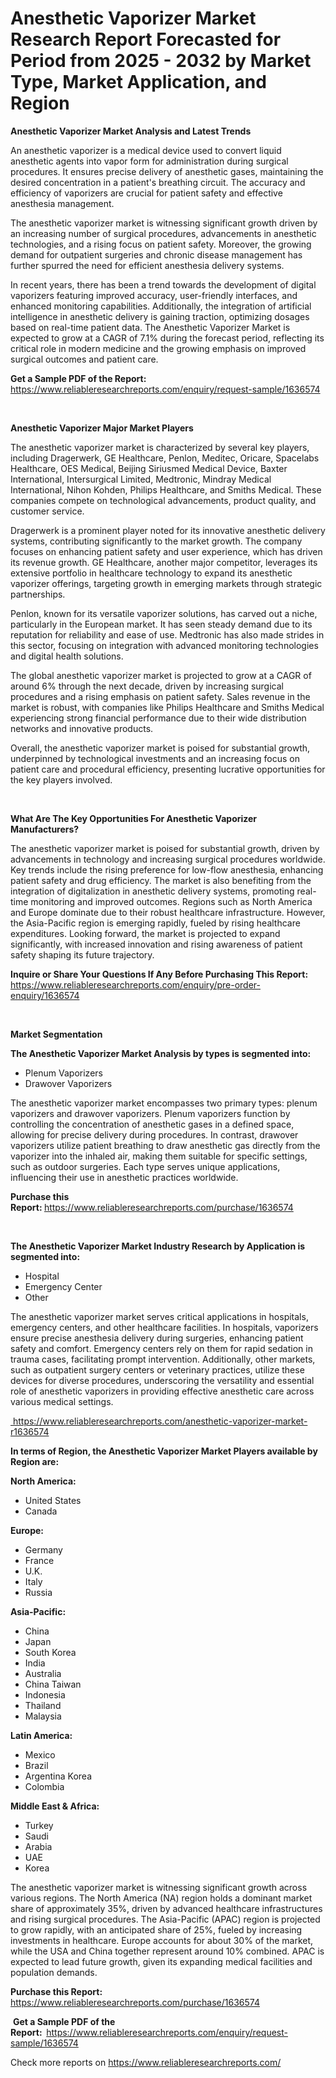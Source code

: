 <p><h1>Anesthetic Vaporizer Market Research Report Forecasted for Period from 2025 -  2032 by Market Type, Market Application, and Region</h1></p><p><strong>Anesthetic Vaporizer Market Analysis and Latest Trends</strong></p>
<p><p>An anesthetic vaporizer is a medical device used to convert liquid anesthetic agents into vapor form for administration during surgical procedures. It ensures precise delivery of anesthetic gases, maintaining the desired concentration in a patient's breathing circuit. The accuracy and efficiency of vaporizers are crucial for patient safety and effective anesthesia management.</p><p>The anesthetic vaporizer market is witnessing significant growth driven by an increasing number of surgical procedures, advancements in anesthetic technologies, and a rising focus on patient safety. Moreover, the growing demand for outpatient surgeries and chronic disease management has further spurred the need for efficient anesthesia delivery systems. </p><p>In recent years, there has been a trend towards the development of digital vaporizers featuring improved accuracy, user-friendly interfaces, and enhanced monitoring capabilities. Additionally, the integration of artificial intelligence in anesthetic delivery is gaining traction, optimizing dosages based on real-time patient data. The Anesthetic Vaporizer Market is expected to grow at a CAGR of 7.1% during the forecast period, reflecting its critical role in modern medicine and the growing emphasis on improved surgical outcomes and patient care.</p></p>
<p><strong>Get a Sample PDF of the Report:&nbsp;</strong> <a href="https://www.reliableresearchreports.com/enquiry/request-sample/1636574?utm_campaign=3039&utm_medium=2&utm_source=Github&utm_content=ia&utm_term=23032025&utm_id=anesthetic-vaporizer">https://www.reliableresearchreports.com/enquiry/request-sample/1636574</a></p>
<p>&nbsp;</p>
<p><strong>Anesthetic Vaporizer Major Market Players</strong></p>
<p><p>The anesthetic vaporizer market is characterized by several key players, including Dragerwerk, GE Healthcare, Penlon, Meditec, Oricare, Spacelabs Healthcare, OES Medical, Beijing Siriusmed Medical Device, Baxter International, Intersurgical Limited, Medtronic, Mindray Medical International, Nihon Kohden, Philips Healthcare, and Smiths Medical. These companies compete on technological advancements, product quality, and customer service.</p><p>Dragerwerk is a prominent player noted for its innovative anesthetic delivery systems, contributing significantly to the market growth. The company focuses on enhancing patient safety and user experience, which has driven its revenue growth. GE Healthcare, another major competitor, leverages its extensive portfolio in healthcare technology to expand its anesthetic vaporizer offerings, targeting growth in emerging markets through strategic partnerships.</p><p>Penlon, known for its versatile vaporizer solutions, has carved out a niche, particularly in the European market. It has seen steady demand due to its reputation for reliability and ease of use. Medtronic has also made strides in this sector, focusing on integration with advanced monitoring technologies and digital health solutions.</p><p>The global anesthetic vaporizer market is projected to grow at a CAGR of around 6% through the next decade, driven by increasing surgical procedures and a rising emphasis on patient safety. Sales revenue in the market is robust, with companies like Philips Healthcare and Smiths Medical experiencing strong financial performance due to their wide distribution networks and innovative products.</p><p>Overall, the anesthetic vaporizer market is poised for substantial growth, underpinned by technological investments and an increasing focus on patient care and procedural efficiency, presenting lucrative opportunities for the key players involved.</p></p>
<p>&nbsp;</p>
<p><strong>What Are The Key Opportunities For Anesthetic Vaporizer Manufacturers?</strong></p>
<p><p>The anesthetic vaporizer market is poised for substantial growth, driven by advancements in technology and increasing surgical procedures worldwide. Key trends include the rising preference for low-flow anesthesia, enhancing patient safety and drug efficiency. The market is also benefiting from the integration of digitalization in anesthetic delivery systems, promoting real-time monitoring and improved outcomes. Regions such as North America and Europe dominate due to their robust healthcare infrastructure. However, the Asia-Pacific region is emerging rapidly, fueled by rising healthcare expenditures. Looking forward, the market is projected to expand significantly, with increased innovation and rising awareness of patient safety shaping its future trajectory.</p></p>
<p><strong>Inquire or Share Your Questions If Any Before Purchasing This Report:</strong> <a href="https://www.reliableresearchreports.com/enquiry/pre-order-enquiry/1636574?utm_campaign=3039&utm_medium=2&utm_source=Github&utm_content=ia&utm_term=23032025&utm_id=anesthetic-vaporizer">https://www.reliableresearchreports.com/enquiry/pre-order-enquiry/1636574</a></p>
<p>&nbsp;</p>
<p><strong>Market Segmentation</strong></p>
<p><strong>The Anesthetic Vaporizer Market Analysis by types is segmented into:</strong></p>
<p><ul><li>Plenum Vaporizers</li><li>Drawover Vaporizers</li></ul></p>
<p><p>The anesthetic vaporizer market encompasses two primary types: plenum vaporizers and drawover vaporizers. Plenum vaporizers function by controlling the concentration of anesthetic gases in a defined space, allowing for precise delivery during procedures. In contrast, drawover vaporizers utilize patient breathing to draw anesthetic gas directly from the vaporizer into the inhaled air, making them suitable for specific settings, such as outdoor surgeries. Each type serves unique applications, influencing their use in anesthetic practices worldwide.</p></p>
<p><strong>Purchase this Report:&nbsp;</strong><a href="https://www.reliableresearchreports.com/purchase/1636574?utm_campaign=3039&utm_medium=2&utm_source=Github&utm_content=ia&utm_term=23032025&utm_id=anesthetic-vaporizer">https://www.reliableresearchreports.com/purchase/1636574</a></p>
<p>&nbsp;</p>
<p><strong>The Anesthetic Vaporizer Market Industry Research by Application is segmented into:</strong></p>
<p><ul><li>Hospital</li><li>Emergency Center</li><li>Other</li></ul></p>
<p><p>The anesthetic vaporizer market serves critical applications in hospitals, emergency centers, and other healthcare facilities. In hospitals, vaporizers ensure precise anesthesia delivery during surgeries, enhancing patient safety and comfort. Emergency centers rely on them for rapid sedation in trauma cases, facilitating prompt intervention. Additionally, other markets, such as outpatient surgery centers or veterinary practices, utilize these devices for diverse procedures, underscoring the versatility and essential role of anesthetic vaporizers in providing effective anesthetic care across various medical settings.</p></p>
<p><a href="https://www.reliableresearchreports.com/anesthetic-vaporizer-market-r1636574?utm_campaign=3039&utm_medium=2&utm_source=Github&utm_content=ia&utm_term=23032025&utm_id=anesthetic-vaporizer">&nbsp;https://www.reliableresearchreports.com/anesthetic-vaporizer-market-r1636574</a></p>
<p><strong>In terms of Region, the Anesthetic Vaporizer Market Players available by Region are:</strong></p>
<p>
    <p> <strong> North America: </strong>
        <ul>
            <li>United States</li>
            <li>Canada</li>
        </ul>
        </p> 
    <p> <strong> Europe: </strong>
        <ul>
            <li>Germany</li>
            <li>France</li>
            <li>U.K.</li>
            <li>Italy</li>
            <li>Russia</li>
        </ul>
        </p> 
    <p> <strong> Asia-Pacific: </strong>
        <ul>
            <li>China</li>
            <li>Japan</li>
            <li>South Korea</li>
            <li>India</li>
            <li>Australia</li>
            <li>China Taiwan</li>
            <li>Indonesia</li>
            <li>Thailand</li>
            <li>Malaysia</li>
        </ul>
        </p> 
    <p> <strong> Latin America: </strong>
        <ul>
            <li>Mexico</li>
            <li>Brazil</li>
            <li>Argentina Korea</li>
            <li>Colombia</li>
        </ul>
        </p> 
    <p> <strong> Middle East & Africa: </strong>
        <ul>
            <li>Turkey</li>
            <li>Saudi</li>
            <li>Arabia</li>
            <li>UAE</li>
            <li>Korea</li>
        </ul>
    </p>
    </p>
<p><p>The anesthetic vaporizer market is witnessing significant growth across various regions. The North America (NA) region holds a dominant market share of approximately 35%, driven by advanced healthcare infrastructures and rising surgical procedures. The Asia-Pacific (APAC) region is projected to grow rapidly, with an anticipated share of 25%, fueled by increasing investments in healthcare. Europe accounts for about 30% of the market, while the USA and China together represent around 10% combined. APAC is expected to lead future growth, given its expanding medical facilities and population demands.</p></p>
<p><strong>Purchase this Report: </strong><a href="https://www.reliableresearchreports.com/purchase/1636574?utm_campaign=3039&utm_medium=2&utm_source=Github&utm_content=ia&utm_term=23032025&utm_id=anesthetic-vaporizer">https://www.reliableresearchreports.com/purchase/1636574</a></p>
<p>&nbsp;<strong>Get a Sample PDF of the Report:&nbsp;&nbsp;</strong><a href="https://www.reliableresearchreports.com/enquiry/request-sample/1636574?utm_campaign=3039&utm_medium=2&utm_source=Github&utm_content=ia&utm_term=23032025&utm_id=anesthetic-vaporizer">https://www.reliableresearchreports.com/enquiry/request-sample/1636574</a></p>
<p><strong></strong></p>
<p>Check more reports on <a href="https://www.reliableresearchreports.com/?utm_campaign=3039&utm_medium=2&utm_source=Github&utm_content=ia&utm_term=23032025&utm_id=anesthetic-vaporizer">https://www.reliableresearchreports.com/</a></p>